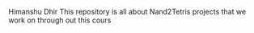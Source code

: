 Himanshu Dhir 
This repository is all about Nand2Tetris projects that we work on through out this cours
